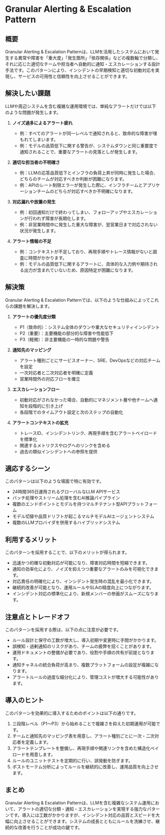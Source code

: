 # Granular Alerting & Escalation Pattern

## 概要

Granular Alerting & Escalation Patternは、LLMを活用したシステムにおいて発生する異常や障害を「重大度」「発生箇所」「依存関係」などの複数軸で分類し、それに応じた適切なチームや担当者へ自動的に通知・エスカレーションする設計手法です。このパターンにより、インシデントの早期検知と適切な初動対応を実現し、サービスの可用性と信頼性を向上させることができます。

## 解決したい課題

LLMや周辺システムを含む複雑な運用環境では、単純なアラートだけでは以下のような問題が発生します。

1. **ノイズ過多によるアラート疲れ**
   - 例：すべてのアラートが同一レベルで通知されると、致命的な障害が埋もれてしまいます。
   - 例：モデルの品質低下に関する警告が、システムダウンと同じ重要度で通知されることで、重要なアラートの見落としが発生します。

2. **適切な担当者の不明確さ**
   - 例：LLMの応答品質低下とインフラの負荷上昇が同時に発生した場合、どちらのチームが対応すべきか判断が困難になります。
   - 例：APIのレート制限エラーが発生した際に、インフラチームとアプリケーションチームのどちらが対応すべきか不明確になります。

3. **対応漏れや放置の発生**
   - 例：初回通知だけで終わってしまい、フォローアップやエスカレーションが行われず障害が長期化します。
   - 例：非営業時間中に発生した重大な障害が、翌営業日まで対応されない状況が発生します。

4. **アラート情報の不足**
   - 例：コンテキストが不足しており、再現手順やトレース情報がないと調査に時間がかかります。
   - 例：モデルの品質低下に関するアラートに、具体的な入力例や期待される出力が含まれていないため、原因特定が困難になります。

## 解決策

Granular Alerting & Escalation Patternでは、以下のような仕組みによってこれらの課題を解決します。

1. **アラートの優先度分類**
   - P1（致命的）：システム全体のダウンや重大なセキュリティインシデント
   - P2（重要）：主要機能の部分的な障害や性能低下
   - P3（軽微）：非主要機能の一時的な問題や警告

2. **通知先のマッピング**
   - アラート種別ごとにサービスオーナー、SRE、DevOpsなどの対応チームを設定
   - 一次対応者と二次対応者を明確に定義
   - 営業時間外の対応フローを確立

3. **エスカレーションフロー**
   - 初動対応がされなかった場合、自動的にマネジメント層や他チームへ通知を段階的に引き上げ
   - 各段階でのタイムアウト設定と次のステップの自動化

4. **アラートコンテキストの拡充**
   - トレースID、インシデントリンク、再現手順を含むアラートペイロードを標準化
   - 関連するメトリクスやログへのリンクを含める
   - 過去の類似インシデントへの参照を提供

## 適応するシーン

このパターンは以下のような場面で特に有効です。

- 24時間365日運用されるグローバルなLLM APIサービス
- バッチ処理やストリーム処理を含むAI推論パイプライン
- 複数のエンドポイントとモデルを持つマルチテナント型APIプラットフォーム
- モデル切替や品質ドリフトが起こるマルチモデルAIエージェントシステム
- 複数のLLMプロバイダを併用するハイブリッドシステム

## 利用するメリット

このパターンを採用することで、以下のメリットが得られます。

- 迅速かつ的確な初動対応が可能になり、障害対応時間を短縮できます。
- 通知の効率化により、ノイズを抑えつつ重要なアラートのみを可視化できます。
- 対応責任の明確化により、インシデント発生時の混乱を最小化できます。
- 継続的改善が可能となり、運用ルールやSLAの精度向上につながります。
- インシデント対応の標準化により、新規メンバーの参画がスムーズになります。

## 注意点とトレードオフ

このパターンを採用する際は、以下の点に注意が必要です。

- ルール設計と保守の工数が増大し、導入初期や変更時に手間がかかります。
- 誤検知・過剰通知のリスクがあり、チームの疲弊を招くことがあります。
- 運用ドキュメントの整備が必要であり、役割や手順の共有が前提となります。
- 通知チャネルの統合負荷が高まり、複数プラットフォームの設定が複雑になります。
- アラートルールの過度な細分化により、管理コストが増大する可能性があります。

## 導入のヒント

このパターンを効果的に導入するためのポイントは以下の通りです。

1. 三段階レベル（P1〜P3）から始めることで複雑さを抑えた初期運用が可能です。
2. チームと通知先のマッピング表を用意し、アラート種別ごとに一次・二次対応者を定義します。
3. アラートテンプレートを整備し、再現手順や関連リンクを含めた構造化ペイロードを用意します。
4. ルールのユニットテストを定期的に行い、誤発動を防ぎます。
5. ポストモーテム分析によってルールを継続的に改善し、運用品質を向上させます。

## まとめ

Granular Alerting & Escalation Patternは、LLMを含む複雑なシステム運用において、アラートの適切な分類・通知・エスカレーションを実現する強力なパターンです。導入には工数がかかりますが、インシデント対応の品質とスピードを大幅に向上させることができます。システムの成長とともにルールを洗練させ、継続的な改善を行うことが成功の鍵です。
